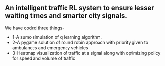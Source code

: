 ## An intelligent traffic RL system to ensure lesser waiting times and smarter city signals.
We have coded three things-
* 1-A sumo simulation of q learning algorithm.
* 2-A pygame solution of round robin approach with priority given to ambulances and emergency vehicles
* 3-Heatmap visualization of traffic at a signal along with optimizing policy for speed and volume of traffic
